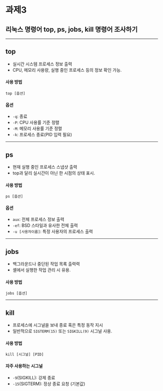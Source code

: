 # 과제3
## 리눅스 명령어 top, ps, jobs, kill 명령어 조사하기
----------------------
## top
- 실시간 시스템 프로세스 정보 출력
- CPU, 메모리 사용량, 실행 중인 프로세스 등의 정보 확인 가능.
#### 사용 방법
`top [옵션]`
#### 옵션
- `-q`: 종료
- `-P`: CPU 사용률 기준 정렬
- `-M`: 메모리 사용률 기준 정렬
- `-k`: 프로세스 종료(PID 입력 필요)
---
## ps
- 현재 실행 중인 프로세스 스냅샷 출력
- top과 달리 실시간이 아닌 한 시점의 상태 표시.
#### 사용 방법
`ps [옵션]`
#### 옵션
- `aux`: 전체 프로세스 정보 출력
- `-ef`: BSD 스타일과 유사한 전체 출력
- `-u [사용자이름]`: 특정 사용자의 프로세스 출력
---
## jobs
- 백그라운드나 중단된 작업 목록 출력력
- 셸에서 실행한 작업 관리 시 유용.
#### 사용 방법
`jobs [옵션]`

---
## kill
- 프로세스에 시그널을 보내 종료 혹은 특정 동작 지시
- 일반적으로 `SIGTERM(15)` 또는 `SIGKILL(9)` 시그널 사용.
#### 사용 방법
`kill [시그널] [PID]`
#### 자주 사용하는 시그널
- `-9`(SIGKILL): 강제 종료
- `-15`(SIGTERM): 정상 종료 요청 (기본값)